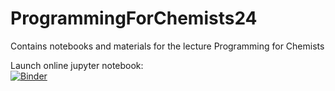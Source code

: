 # ProgrammingForChemists24
Contains notebooks and materials for the lecture Programming for Chemists  

Launch online jupyter notebook:  
[![Binder](https://mybinder.org/badge_logo.svg)](https://mybinder.org/v2/gh/CHLoschen/ProgrammingForChemists24/main?labpath=notebooks%2Flecture3.ipynb)


